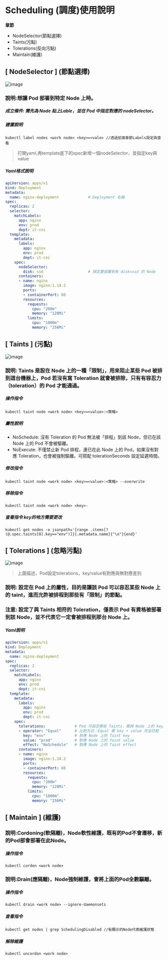 # Scheduling (調度)使用說明
**章節** 
- NodeSelector(節點選擇) 
- Taints(污點)
- Tolerations(反向污點)
- Maintain(維護)

## [ NodeSelector ] (節點選擇)
![image](https://user-images.githubusercontent.com/39659664/223045866-6c756acc-0685-4c37-a041-79a631971308.png)
### 說明:想讓 Pod 部署到特定 Node 上時。
##### 成立條件: 需先為 Node 貼上Lable，並在 Pod 中指定對應的 nodeSelector。
##### 建置說明
`kubectl label nodes <work node> <key>=<vale> //透過前面章節Labels設定與查看`
> 打開yaml,再template底下的spec新增一個nodeSelector，並指定key與value
##### Yaml格式說明
```yaml
apiVersion: apps/v1
kind: Deployment
metadata:
  name: nginx-deployment             # Deployment 名稱
spec:
  replicas: 2                       
  selector:
    matchLabels:                    
      app: nginx
      env: prod
      dept: it-cni
  template:
    metadata:
      labels:                       
        app: nginx
        env: prod
        dept: it-cni
    spec:
      nodeSelector:
        disk: ssd                    # 限定要部署到有 disk=ssd 的 Node
      containers:
      - name: nginx
        image: nginx:1.14.2
        ports:
        - containerPort: 80
        resources:
          requests:
            cpu: "200m"
            memory: "128Mi"
          limits:
            cpu: "1000m"
            memory: "256Mi"
```
## [ Taints ] (污點) 
![image](https://user-images.githubusercontent.com/39659664/223072610-9031e728-d73e-4dbd-a279-b3744eeabf9c.png)
### 說明: Taints 是設在 Node 上的一種「限制」，用來阻止某些 Pod 被排到這台機器上，Pod 若沒有寫 Toleration 就會被排除，只有有容忍力（toleration）的 Pod 才能通過。
##### 操作指令
`kubectl taint node <work node> <key>=<value>:<策略>`
##### 屬性說明
* NoSchedule: 沒有 Toleration 的 Pod 無法被「排程」到該 Node，但已在該 Node 上的 Pod 不會被驅離。
* NoExecute: 不僅禁止新 Pod 排程，連已在此 Node 上的 Pod，如果沒有對應 Toleration，也會被強制驅離。可搭配 tolerationSeconds 設定延遲時間。
##### 修改指令
`kubectl taint node <work node> <key>=<value>:<策略> --overwrite`
##### 移除指令
`kubectl taint node <work node> <key>-`
##### 查看指令 key的地方需要更改
`kubectl get nodes -o jsonpath='{range .items[?(@.spec.taints[0].key=="env")]}{.metadata.name}{"\n"}{end}'`
## [ Tolerations ] (忽略污點)
![image](https://user-images.githubusercontent.com/39659664/223073507-ccc3346d-80e5-494c-80fa-387712206032.png)
> 上圖描述，Pod設定tolerations，key/value有對應與無對應差別
### 說明: 設定在 Pod 上的屬性，目的是讓該 Pod 可以容忍某些 Node 上的 taint，進而允許被排程到那些有「限制」的節點。
### 注意: 設定了與 Taints 相符的 Toleration，僅表示 Pod 有資格被部署到該 Node，並不代表它一定會被排程到那台 Node 上。
##### Yaml說明
```yaml
apiVersion: apps/v1
kind: Deployment
metadata:
  name: nginx-deployment
spec:
  replicas: 2
  selector:
    matchLabels:
      app: nginx
      env: prod
      dept: it-cni
  template:
    metadata:
      labels:
        app: nginx
        env: prod
        dept: it-cni
    spec:
      tolerations:             # Pod 可容忍哪些 Taints，需與 Node 上的 key / value / effect 完全對應
      - operator: "Equal"      # 比對方式：Equal 需 key + value 完全匹配
        key: "env"             # 對應 Node 上的 Taint key
        value: "prod"          # 對應 Node 上的 Taint value
        effect: "NoSchedule"   # 對應 Node 上的 Taint effect
      containers:
      - name: nginx
        image: nginx:1.14.2
        ports:
        - containerPort: 80
        resources:
          requests:
            cpu: "200m"
            memory: "128Mi"
          limits:
            cpu: "1000m"
            memory: "256Mi"
```
## [ Maintain ] (維護)
### 說明:Cordoning(軟隔離)，Node軟性維護，既有的Pod不會遷移，新的Pod部會部署在此Node。
##### 操作指令
    kubectl cordon <work node>
### 說明:Drain(應隔離)，Node強制維護，會將上面的Pod全數驅離。
##### 操作指令
    kubectl drain <work node> --ignore-daemonsets
##### 查看指令
    kubectl get nodes | grep SchedulingDisabled //有顯示的Node代表維護狀態
##### 解除維護
    kubectl uncordon <work node>
